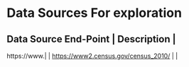 
# Data Sources For exploration

Data Source End-Point       |   Description             |
---------------------------------------------------------
https://www.<data class="gov"></data>|                  |
https://www2.census.gov/census_2010/    |               |
